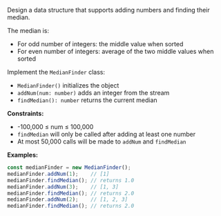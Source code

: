 Design a data structure that supports adding numbers and finding their median.

The median is:
- For odd number of integers: the middle value when sorted
- For even number of integers: average of the two middle values when sorted

Implement the `MedianFinder` class:
- `MedianFinder()` initializes the object
- `addNum(num: number)` adds an integer from the stream
- `findMedian(): number` returns the current median

**Constraints:**
- -100,000 ≤ num ≤ 100,000
- `findMedian` will only be called after adding at least one number
- At most 50,000 calls will be made to `addNum` and `findMedian`

**Examples:**
```typescript
const medianFinder = new MedianFinder();
medianFinder.addNum(1);    // [1]
medianFinder.findMedian(); // returns 1.0
medianFinder.addNum(3);    // [1, 3]
medianFinder.findMedian(); // returns 2.0
medianFinder.addNum(2);    // [1, 2, 3]
medianFinder.findMedian(); // returns 2.0
```
